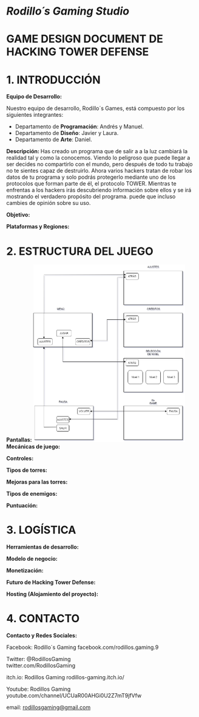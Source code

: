 # *Rodillo´s Gaming Studio*

# GAME DESIGN DOCUMENT DE HACKING TOWER DEFENSE

# 1. INTRODUCCIÓN 

<b>Equipo de Desarrollo: </b>

Nuestro equipo de desarrollo, Rodillo´s Games, está compuesto por los siguientes integrantes:
+ Departamento de <b>Programación</b>: Andrés y Manuel.
+ Departamento de <b>Diseño</b>: Javier y Laura.
+ Departamento de <b>Arte</b>: Daniel.

<b>Descripción: </b>
Has creado un programa que de salir a a la luz cambiará la realidad tal y como la conocemos. Viendo lo peligroso que puede llegar a ser decides no compartirlo con el mundo, pero después de todo tu trabajo no te sientes capaz de destruirlo.
Ahora varios hackers tratan de robar los datos de tu programa y solo podrás protegerlo mediante uno de los protocolos que forman parte de él, el protocolo TOWER.
Mientras te enfrentas a los hackers irás descubriendo información sobre ellos y se irá mostrando el verdadero propósito del programa. puede que incluso cambies de opinión sobre su uso.

<b>Objetivo: </b>

<b>Plataformas y Regiones: </b>

# 2. ESTRUCTURA DEL JUEGO
<b>Pantallas: </b>
<b></b>
<img alt="Pantallas" src="Documentation/DiagramaPantallas.png" width="400">
<b>Mecánicas de juego: </b>

<b>Controles: </b>

<b>Tipos de torres: </b>

<b>Mejoras para las torres: </b>

<b>Tipos de enemigos: </b>

<b>Puntuación: </b>

# 3. LOGÍSTICA
<b>Herramientas de desarrollo: </b>

<b>Modelo de negocio: </b>

<b>Monetización: </b>

<b>Futuro de Hacking Tower Defense: </b>

<b>Hosting (Alojamiento del proyecto): </b> 

# 4. CONTACTO
<b>Contacto y Redes Sociales: </b>

Facebook: Rodillo´s Gaming
facebook.com/rodillos.gaming.9

Twitter: @RodillosGaming  
twitter.com/RodillosGaming

itch.io: Rodillos Gaming
rodillos-gaming.itch.io/

Youtube: Rodillos Gaming
youtube.com/channel/UCUaR00AHGi0U2Z7mT9jfVfw

email: rodillosgaming@gmail.com
